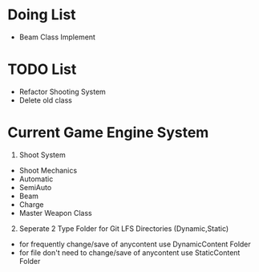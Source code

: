 # Doing List
* Beam Class Implement
# TODO List
* Refactor Shooting System
* Delete old class
# Current Game Engine System
1. Shoot System
* Shoot Mechanics
* Automatic 
* SemiAuto
* Beam
* Charge
* Master Weapon Class
2. Seperate 2 Type Folder for Git LFS Directories (Dynamic,Static)
* for frequently change/save of anycontent use DynamicContent Folder
* for file don't need to change/save of anycontent use StaticContent Folder
    
